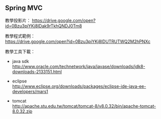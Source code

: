 
**Spring MVC**
--

教學投影片：
https://drive.google.com/open?id=0Bzu3piYKj8IDak9rTkhQNDJ0Tm8  

教學程式範例：  
https://drive.google.com/open?id=0Bzu3piYKj8IDUTRUTWQ2M2hPNXc  

教學工具下載：  

- java sdk  
http://www.oracle.com/technetwork/java/javase/downloads/jdk8-downloads-2133151.html  

- eclipse  
http://www.eclipse.org/downloads/packages/eclipse-ide-java-ee-developers/mars1  

- tomcat  
http://apache.stu.edu.tw/tomcat/tomcat-8/v8.0.32/bin/apache-tomcat-8.0.32.zip  